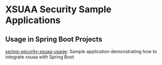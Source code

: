 # XSUAA Security Sample Applications

## Usage in Spring Boot Projects

[spring-security-xsuaa-usage](./spring-security-xsuaa-usage): Sample application demonstrating how to integrate xsuaa with Spring Boot
